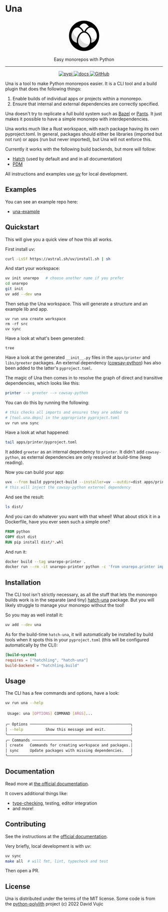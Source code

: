 # Una

<div align="center">
  <img src="https://raw.githubusercontent.com/carderne/una/main/docs/assets/logo.svg" alt="Una logo" width="100" role="img">
  <p>Easy monorepos with Python</p>
</div>

----
<div align="center">

<a href="https://pypi.org/project/una/">
<img alt="pypi" src="https://img.shields.io/pypi/v/una.svg?logo=pypi&label=PyPI&logoColor=gold">
</a>
<a href="https://una.rdrn.me/">
<img alt="docs" src="https://img.shields.io/badge/Docs-gray?logo=materialformkdocs&logoColor=white">
</a>
<a href="https://github.com/carderne/una">
<img alt="GitHub" src="https://img.shields.io/badge/GitHub-una-blue?logo=github">
</a>

</div>

Una is a tool to make Python monorepos easier. It is a CLI tool and a build plugin that does the following things:

1. Enable builds of individual apps or projects within a monorepo.
2. Ensure that internal and external dependencies are correctly specified.

Una doesn't try to replicate a full build system such as [Bazel](https://bazel.build/) or [Pants](https://www.pantsbuild.org/). It just makes it possible to have a simple monorepo with interdependencies.

Una works much like a Rust workspace, with each package having its own pyproject.toml. In general, packages should either be libraries (imported but not run) or apps (run but never imported), but Una will not enforce this.

Currently it works with the following build backends, but more will follow:

- [Hatch](https://hatch.pypa.io) (used by default and and in all documentation)
- [PDM](https://pdm-project.org/)

All instructions and examples use [uv](https://docs.astral.sh/uv/) for local development.

## Examples
You can see an example repo here:

- [una-example](https://github.com/carderne/una-example-packages)

## Quickstart
This will give you a quick view of how this all works.

First install uv:
```bash
curl -LsSf https://astral.sh/uv/install.sh | sh
```

And start your workspace:
```bash
uv init unarepo   # choose another name if you prefer
cd unarepo
git init
uv add --dev una
```

Then setup the Una workspace. This will generate a structure and an example lib and app.
```
uv run una create workspace
rm -rf src
uv sync
```

Have a look at what's been generated:
```
tree
```

Have a look at the generated `__init__.py` files in the `apps/printer` and `libs/greeter` packages.
An external dependency ([cowsay-python](https://pypi.org/project/cowsay-python/)) has also been added to the latter's `pyproject.toml`.

The magic of Una then comes in to resolve the graph of direct and transitive dependencies, which looks like this:
```elm
printer --> greeter --> cowsay-python
```

You can do this by running the following:
```bash
# this checks all imports and ensures they are added to
# [tool.una.deps] in the appropriate pyproject.toml
uv run una sync
```

Have a look at what happened:
```bash
tail apps/printer/pyproject.toml
```

It added `greeter` as an internal dependency to `printer`.
It didn't add `cowsay-python`, as external dependencies are only resolved at build-time (keep reading).

Now you can build your app:
```bash
uvx --from build pyproject-build --installer=uv --outdir=dist apps/printer
# this will inject the cowsay-python externel dependency
```

And see the result:
```bash
ls dist/
```

And you can do whatever you want with that wheel!
What about stick it in a Dockerfile, have you ever seen such a simple one?
```Dockerfile
FROM python
COPY dist dist
RUN pip install dist/*.whl
```

And run it:
```bash
docker build --tag unarepo-printer .
docker run --rm -it unarepo-printer python -c 'from unarepo.printer import run; run()'
```

## Installation
The CLI tool isn't strictly necessary, as all the stuff that lets the monorepo builds work is in the separate (and tiny) [hatch-una](plugins/hatch) package.
But you will likely struggle to manage your monorepo without the tool!

So you may as well install it:
```bash
uv add --dev una
```

As for the build-time `hatch-una`, it will automatically be installed by build tools when it spots this in your `pyproject.toml` (this will be configured automatically by the CLI):
```toml
[build-system]
requires = ["hatchling", "hatch-una"]
build-backend = "hatchling.build"
```

## Usage
The CLI has a few commands and options, have a look:
```bash
uv run una --help

 Usage: una [OPTIONS] COMMAND [ARGS]...

╭─ Options ─────────────────────────────────────────────╮
│ --help          Show this message and exit.           │
╰───────────────────────────────────────────────────────╯
╭─ Commands ────────────────────────────────────────────╮
│ create   Commands for creating workspace and packages.│
│ sync     Update packages with missing dependencies.   │
╰───────────────────────────────────────────────────────╯
```

## Documentation

Read more at [the official documentation](https://una.rdrn.me/).

It covers additional things like:
- [type-checking](https://una.rdrn.me/types-tests/), testing, editor integration
- and more!

## Contributing
See the instructions at the [official documentation](https://una.rdrn.me/contributing/).

Very briefly, local development is with uv:
```bash
uv sync
make all  # will fmt, lint, typecheck and test
```

Then open a PR.

## License
Una is distributed under the terms of the MIT license.
Some code is from the [python-polylith](https://github.com/DavidVujic/python-polylith) project (c) 2022 David Vujic

